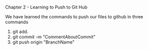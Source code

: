 Chapter 2 - Learning to Push to Git Hub

We have learned the commands to push our files to github in three commands

1. git add.
2. git commit -m "CommentAboutCommit"
3. git push origin "BranchName"